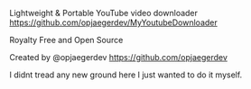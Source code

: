 Lightweight & Portable YouTube video downloader https://github.com/opjaegerdev/MyYoutubeDownloader

Royalty Free and Open Source

Created by @opjaegerdev https://github.com/opjaegerdev

I didnt tread any new ground here I just wanted to do it myself.
